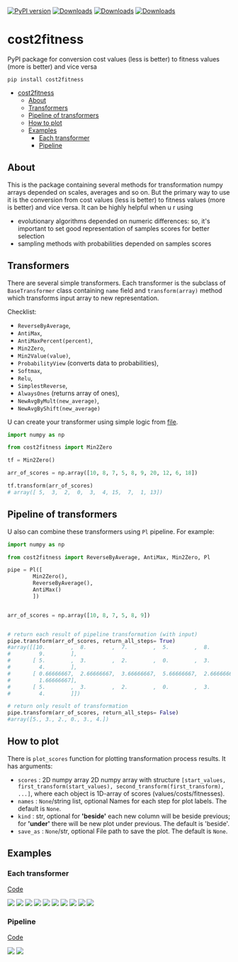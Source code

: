 [![PyPI
version](https://badge.fury.io/py/cost2fitness.svg)](https://pypi.org/project/cost2fitness/)
[![Downloads](https://pepy.tech/badge/cost2fitness)](https://pepy.tech/project/cost2fitness)
[![Downloads](https://pepy.tech/badge/cost2fitness/month)](https://pepy.tech/project/cost2fitness)
[![Downloads](https://pepy.tech/badge/cost2fitness/week)](https://pepy.tech/project/cost2fitness)

# cost2fitness

PyPI package for conversion cost values (less is better) to fitness values (more is better) and vice versa

```
pip install cost2fitness
```

- [cost2fitness](#cost2fitness)
  - [About](#about)
  - [Transformers](#transformers)
  - [Pipeline of transformers](#pipeline-of-transformers)
  - [How to plot](#how-to-plot)
  - [Examples](#examples)
    - [Each transformer](#each-transformer)
    - [Pipeline](#pipeline)

## About

This is the package containing several methods for transformation numpy arrays depended on scales, averages and so on. But the primary way to use it is the conversion from cost values (less is better) to fitness values (more is better) and vice versa. It can be highly helpful when u r using 

* evolutionary algorithms depended on numeric differences: so, it's important to set good representation of samples scores for better selection
* sampling methods with probabilities depended on samples scores 

## Transformers

There are several simple transformers. Each transformer is the subclass of `BaseTransformer` class containing `name` field and `transform(array)` method which transforms input array to new representation. 

Checklist:

* `ReverseByAverage`, 
* `AntiMax`, 
* `AntiMaxPercent(percent)`, 
* `Min2Zero`, 
* `Min2Value(value)`, 
* `ProbabilityView` (converts data to probabilities), 
* `Softmax`,
* `Relu`,
* `SimplestReverse`, 
* `AlwaysOnes` (returns array of ones), 
* `NewAvgByMult(new_average)`,
* `NewAvgByShift(new_average)`

U can create your transformer using simple logic from [file](cost2fitness/transformers.py).

```python
import numpy as np 

from cost2fitness import Min2Zero

tf = Min2Zero()

arr_of_scores = np.array([10, 8, 7, 5, 8, 9, 20, 12, 6, 18])

tf.transform(arr_of_scores)
# array([ 5,  3,  2,  0,  3,  4, 15,  7,  1, 13])
```

## Pipeline of transformers

U also can combine these transformers using `Pl` pipeline. For example:

```python
import numpy as np 

from cost2fitness import ReverseByAverage, AntiMax, Min2Zero, Pl

pipe = Pl([
        Min2Zero(),
        ReverseByAverage(),
        AntiMax()        
        ])


arr_of_scores = np.array([10, 8, 7, 5, 8, 9])


# return each result of pipeline transformation (with input)
pipe.transform(arr_of_scores, return_all_steps= True)
#array([[10.        ,  8.        ,  7.        ,  5.        ,  8.        ,
#         9.        ],
#       [ 5.        ,  3.        ,  2.        ,  0.        ,  3.        ,
#         4.        ],
#       [ 0.66666667,  2.66666667,  3.66666667,  5.66666667,  2.66666667,
#         1.66666667],
#       [ 5.        ,  3.        ,  2.        ,  0.        ,  3.        ,
#         4.        ]])

# return only result of transformation
pipe.transform(arr_of_scores, return_all_steps= False)
#array([5., 3., 2., 0., 3., 4.])

```

## How to plot

There is `plot_scores` function for plotting transformation process results. It has arguments:

* `scores` : 2D numpy array
       2D numpy array with structure `[start_values, first_transform(start_values), second_transform(first_transform), ...]`, where each object is 1D-array of scores (values/costs/fitnesses).
* `names` : `None`/string list, optional
        Names for each step for plot labels. The default is `None`.
* `kind` : str, optional
        for **'beside'** each new column will be beside previous; for **'under'** there will be new plot under previous. The default is 'beside'.
* `save_as` : `None`/str, optional
        File path to save the plot. The default is `None`.

## Examples

### Each transformer

[Code](tests/tf_for_readme.py)

![](tests/Simplest%20reverse%20example.png)
![](tests/Shifted%20new%20average%20=%205%20example.png)
![](tests/Reverse%20by%20average%20example.png)
![](tests/Prob.%20view%20example.png)
![](tests/Multiple%20new%20average%20=%205%20example.png)
![](tests/Min%20to%20zero%20example.png)
![](tests/Min%20to%20value%20=%202%20example.png)
![](tests/AntiMax%20with%20percent%20=%200.5%20example.png)
![](tests/AntiMax%20example.png)
![](tests/Always%20ones%20example.png)

### Pipeline
[Code](tests/simple_pipe.py)

![](tests/pipe_example_beside.png)
![](tests/pipe_example_under.png)

